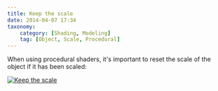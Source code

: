 ```yaml
---
title: Keep the scale
date: 2014-04-07 17:34
taxonomy:
    category: [Shading, Modeling]
    tag: [Object, Scale, Procedural]
---
```

When using procedural shaders, it's important to reset the scale of the object if it has been scaled:

[![Keep the scale][3]][3]

  [3]: http://i.imgur.com/snhJOV7.jpg
